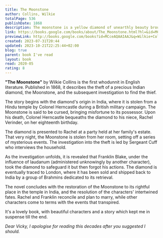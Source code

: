 ```yaml
---
title: The Moonstone
author: Collins, Wilkie
totalPage: 536
publishDate: 1868
description: The moonstone is a yellow diamond of unearthly beauty brought from India and given to Rachel Verrinder as an eighteenth birthday present, but the fabled diamond carries with it a terrible curse.
link: https://books.google.com/books/about/The_Moonstone.html?hl=&id=MCceAQAAIAAJ
previewLink: http://books.google.com/books?id=MCceAQAAIAAJ&q=Wilkie+Collins,+The+Moonstone&dq=Wilkie+Collins,+The+Moonstone&hl=&as_pt=BOOKS&cd=10&source=gbs_api
created: 2023-07-31T20:44
updated: 2023-10-21T22:25:44+02:00
blog: true
parent: book I've read
layout: book
read: 2020-05
rating: 8
---
```

  
**"The Moonstone"** by Wilkie Collins is the first whodunnit in English literature. Published in 1868, it describes the theft of a precious Indian diamond, the Moonstone, and the subsequent investigation to find the thief.  
  
The story begins with the diamond's origin in India, where it is stolen from a Hindu temple by Colonel Herncastle during a British military campaign. The Moonstone is said to be cursed, bringing misfortune to its possessor. Upon his death, Colonel Herncastle bequeaths the diamond to his niece, Rachel Verinder, on her eighteenth birthday.  
  
The diamond is presented to Rachel at a party held at her family's estate. That very night, the Moonstone is stolen from her room, setting off a series of mysterious events. The investigation into the theft is led by Sergeant Cuff who interviews the household.  
  
As the investigation unfolds, it is revealed that Franklin Blake, under the influence of laudanum (administered unknowingly by another character), took the diamond to safeguard it but then forgot his actions. The diamond is eventually traced to London, where it has been sold and shipped back to India by a group of Brahmins dedicated to its retrieval.  
  
The novel concludes with the restoration of the Moonstone to its rightful place in the temple in India, and the resolution of the characters' intertwined fates. Rachel and Franklin reconcile and plan to marry, while other characters come to terms with the events that transpired.  
  
It's a lovely book, with beautiful characters and a story which kept me in suspense till the end.  
  
_Dear Vicky, I apologise for reading this decades after you suggested I should._